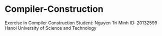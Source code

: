 # Compiler-Construction
Exercise in Compiler Construction
Student: Nguyen Tri Minh
ID: 20132599
Hanoi University of Science and Technology

